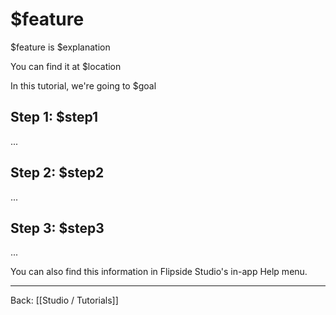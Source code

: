 # $feature

$feature is $explanation

You can find it at $location

In this tutorial, we're going to $goal

## Step 1: $step1

...

## Step 2: $step2

...

## Step 3: $step3

...

You can also find this information in Flipside Studio's in-app Help menu.

---

Back: [[Studio / Tutorials]]

